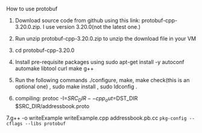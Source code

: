 How to use protobuf

1. Download source code from github using this link: protobuf-cpp-3.20.0.zip. I use version 3.20.0(not the latest one.)

2. Run unzip protobuf-cpp-3.20.0.zip to unzip the download file in your VM

3. cd protobuf-cpp-3.20.0

4. Install pre-requisite packages using  sudo apt-get install -y autoconf automake libtool curl make g++

5. Run the following commands ./configure, make, make check(this is an optional one) , sudo make install , sudo ldconfig .

6. compiling: protoc -I=$SRC_DIR --cpp_out=$DST_DIR $SRC_DIR/addressbook.proto

7.g++ -o writeExample writeExample.cpp addressbook.pb.cc `pkg-config --cflags --libs protobuf` 
